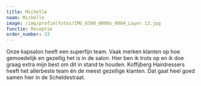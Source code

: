 ```yaml
---
title: Michelle
naam: Michelle
image: /img/profielfotos/IMG_0360_0000s_0004_Layer 13.jpg
functie: Receptie
order_number: 32
---
```



Onze kapsalon heeft een superfijn team. Vaak merken klanten op hoe gemoedelijk en gezellig het is in de salon. Hier ben ik trots op en ik doe graag extra mijn best om dit in stand te houden. Koffijberg Hairdressers heeft het allerbeste team &eacute;n de meest gezellige klanten. Dat gaat heel goed samen hier in de Scheldestraat.